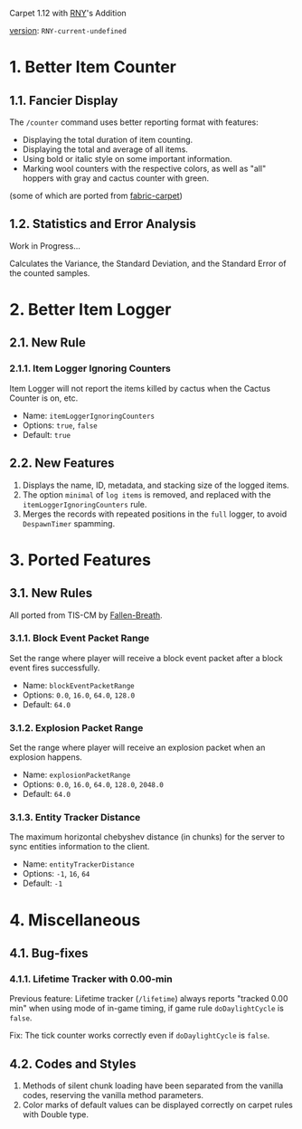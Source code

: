 Carpet 1.12 with [RNY](https://github.com/Rainyaphthyl)'s Addition

[version](src/carpet/CarpetSettings.java): `RNY-current-undefined`

# 1. Better Item Counter

## 1.1. Fancier Display

The `/counter` command uses better reporting format with features:

- Displaying the total duration of item counting.
- Displaying the total and average of all items.
- Using bold or italic style on some important information.
- Marking wool counters with the respective colors, as well as "all" hoppers with gray and cactus counter with green.

(some of which are ported from [fabric-carpet](https://github.com/gnembon/fabric-carpet))

## 1.2. Statistics and Error Analysis

Work in Progress...

Calculates the Variance, the Standard Deviation, and the Standard Error of the counted samples.

# 2. Better Item Logger

## 2.1. New Rule

### 2.1.1. Item Logger Ignoring Counters

Item Logger will not report the items killed by cactus when the Cactus Counter is on, etc.

- Name: `itemLoggerIgnoringCounters`
- Options: `true`, `false`
- Default: `true`

## 2.2. New Features

1. Displays the name, ID, metadata, and stacking size of the logged items.
2. The option `minimal` of `log items` is removed, and replaced with the `itemLoggerIgnoringCounters` rule.
3. Merges the records with repeated positions in the `full` logger, to avoid `DespawnTimer` spamming.

# 3. Ported Features

## 3.1. New Rules

All ported from TIS-CM by [Fallen-Breath](https://github.com/Fallen-Breath/carpetmod112).

### 3.1.1. Block Event Packet Range

Set the range where player will receive a block event packet after a block event fires successfully.

- Name: `blockEventPacketRange`
- Options: `0.0`, `16.0`, `64.0`, `128.0`
- Default: `64.0`

### 3.1.2. Explosion Packet Range

Set the range where player will receive an explosion packet when an explosion happens.

- Name: `explosionPacketRange`
- Options: `0.0`, `16.0`, `64.0`, `128.0`, `2048.0`
- Default: `64.0`

### 3.1.3. Entity Tracker Distance

The maximum horizontal chebyshev distance (in chunks) for the server to sync entities information to the client.

- Name: `entityTrackerDistance`
- Options: `-1`, `16`, `64`
- Default: `-1`

# 4. Miscellaneous

## 4.1. Bug-fixes

### 4.1.1. Lifetime Tracker with 0.00-min

Previous feature: Lifetime tracker (`/lifetime`) always reports "tracked 0.00 min" when using mode of in-game timing, if game rule `doDaylightCycle` is `false`.

Fix: The tick counter works correctly even if `doDaylightCycle` is `false`.

## 4.2. Codes and Styles

1. Methods of silent chunk loading have been separated from the vanilla codes, reserving the vanilla method parameters.
2. Color marks of default values can be displayed correctly on carpet rules with Double type.
